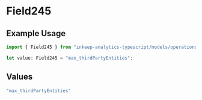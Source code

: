 # Field245

## Example Usage

```typescript
import { Field245 } from "inkeep-analytics-typescript/models/operations";

let value: Field245 = "max_thirdPartyEntities";
```

## Values

```typescript
"max_thirdPartyEntities"
```